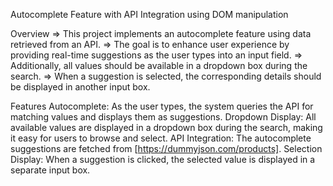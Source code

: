 Autocomplete Feature with API Integration using DOM manipulation

Overview
=> This project implements an autocomplete feature using data retrieved from an API. 
=> The goal is to enhance user experience by providing real-time suggestions as the user types into an input field. 
=> Additionally, all values should be available in a dropdown box during the search.
=> When a suggestion is selected, the corresponding details should be displayed in another input box.

Features
Autocomplete: As the user types, the system queries the API for matching values and displays them as suggestions.
Dropdown Display: All available values are displayed in a dropdown box during the search, making it easy for users to browse and select.
API Integration: The autocomplete suggestions are fetched from [https://dummyjson.com/products].
Selection Display: When a suggestion is clicked, the selected value is displayed in a separate input box.
